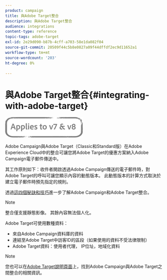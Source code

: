 ```yaml
---
product: campaign
title: 與Adobe Target整合
description: 與Adobe Target整合
audience: integrations
content-type: reference
topic-tags: adobe-target
exl-id: 2e29d090-b87b-4cff-a703-58e1da082f04
source-git-commit: 20509f44c5b8e0827a09f44dffdf2ec9d11652a1
workflow-type: tm+mt
source-wordcount: '203'
ht-degree: 0%

---
```


# 與Adobe Target整合{#integrating-with-adobe-target}

![](../../assets/common.svg)

Adobe Campaign與Adobe Target（Classic和Standard版）在Adobe Experience Cloud中的整合可讓您將Adobe Target的優惠方案納入Adobe Campaign電子郵件傳送中。

其工作原則如下：收件者開啟透過Adobe Campaign傳送的電子郵件時，對Adobe Target的呼叫可讓您顯示內容的動態版本。 此動態版本的計算方式取決於建立電子郵件時預先指定的規則。

透過[這四個秘訣和技巧](https://www.adobe.com/content/dam/www/us/en/marketing/campaign/pdfs/Adobe_Campaign_for_Target_Tips_and_Tricks.pdf)進一步了解Adobe Campaign和Adobe Target整合。
>[!NOTE]
>
>整合僅支援靜態影像。 其餘內容無法個人化。

Adobe Target可使用數種資料：

* 來自Adobe Campaign資料庫的資料
* 連結至Adobe Target中訪客ID的區段（如果使用的資料不受法律限制）
* Adobe Target資料：使用者代理， IP位址，地域化資料

>[!NOTE]
>
>您也可以在[Adobe Target說明頁面](https://experienceleague.adobe.com/docs/target/using/integrate/campaign-and-target.html)上，找到Adobe Campaign與Adobe Target之間整合的相關資訊。
